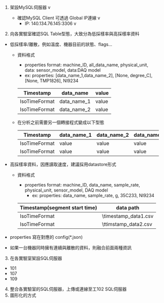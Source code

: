 1. 架設MySQL伺服器 v
   - 確認MySQL Client 可透過 Global IP連線 v
     - IP: 140.134.76.145:3306 v


2. 向各實驗室確認SQL Table型態，大致分為低採樣率與高採樣率資料
  - 低採樣率/離散，例如溫度、機器目前的狀態、flags...
    - 資料格式
      - properties format: machine_ID, all_data_name, physical_unit, data: sensor_model, data:DAQ model
      - ex: properties: [data_name_1,data_name_2], [None, degree_C], [None, TMP1826], NI9234

      | Timestamp     | data_name   | value |
      | ------------- | ----------- | ----- |
      | IsoTimeFormat | data_name_1 | value |
      | IsoTimeFormat | data_name_2 | value |

    - 在分析之前需要另一個轉接程式變成以下型態

      | Timestamp     | data_name_1 | data_name_2 | data_name_3 |
      | ------------- | ----------- | ----------- | ----------- |
      | IsoTimeFormat | value       | value       | value       |
      | IsoTimeFormat | value       | value       | value       |

  - 高採樣率資料，因應讀取速度，建議採用datastore形式
    - 資料格式
      - properties format: machine_ID, data_name, sample_rate, physical_unit, sensor_model, DAQ model
        - ex: properties: data_name, sample_rate, g, 35C233, NI9234
      
      | Timestamp(segment start time) | data path            |
      | ----------------------------- | -------------------- |
      | IsoTimeFormat                 | \timestamp_data1.csv |
      | IsoTimeFormat                 | \ttimstamp_data2.csv |

   - properties 寫在對應的 config(*.json)
   - 如果一台機器同時擁有連續與離散的資料，則融合前面兩種資訊

3. 在各實驗室架設SQL伺服器
  - 101
  - 107
  - 109
  
4. 整合各實驗室的SQL伺服器，上傳或連線至工102 SQL伺服器
5. 圖形化的方式